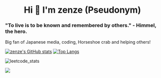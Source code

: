<h1 align="center">Hi 👋 I'm zenze (Pseudonym)</h1>

### "To live is to be known and remembered by others." - Himmel, the hero. 

Big fan of Japanese media, coding, Horseshoe crab and helping others!
    
  [![zenze's GitHub stats](https://github-readme-stats.vercel.app/api?username=zenze-sama)](https://github.com/anuraghazra/github-readme-stats)  [![Top Langs](https://github-readme-stats.vercel.app/api/top-langs/?username=zenze-sama)](https://github.com/anuraghazra/github-readme-stats)

  ![leetcode_stats](https://leetcard.jacoblin.cool/zenze-sama?theme=dark&font=Play&ext=heatmap)

<img src="https://komarev.com/ghpvc/?username=zenze-sama">
